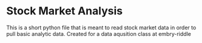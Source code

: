 # Stock Market Analysis

This is a short python file that is meant to read stock market data
in order to pull basic analytic data. Created for a data aqusition 
class at embry-riddle
